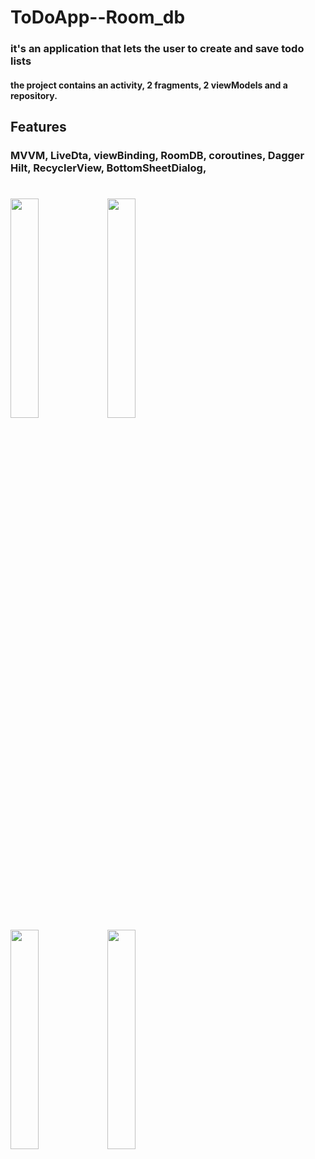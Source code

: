 # ToDoApp--Room_db


### it's an application that lets the user to create and save todo lists
#### the project contains an activity, 2 fragments, 2 viewModels and a repository.


## Features 
### MVVM, LiveDta, viewBinding, RoomDB, coroutines, Dagger Hilt, RecyclerView, BottomSheetDialog,
#




<image src="https://github.com/25THELL52/RandogPic_Coroutines_Hilt/assets/79938851/5d4c5364-47b2-45ff-b209-db37edc8b2ca" width="30%" height="30%">   <image src="https://github.com/25THELL52/RandogPic_Coroutines_Hilt/assets/79938851/7fd0774d-3a18-4a60-abb5-f926843a0cdc" width="30%" height="30%">   
   <image src="https://github.com/25THELL52/RandogPic_Coroutines_Hilt/assets/79938851/14f2173b-2086-416b-95bc-ad735247d96b" width="30%" height="30%"> <image src="https://github.com/25THELL52/RandogPic_Coroutines_Hilt/assets/79938851/bab08474-410e-4705-af2a-310a12fe60f1" width="30%" height="30%">
